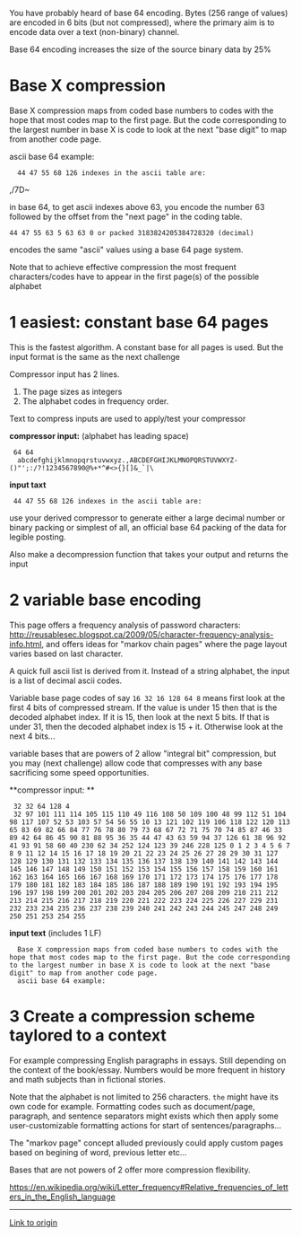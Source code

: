 You have probably heard of base 64 encoding.  Bytes (256 range of values) are encoded in 6 bits (but not compressed), where the primary aim is to encode data over a text (non-binary) channel.

Base 64 encoding increases the size of the source binary data by 25%

# Base X compression

Base X compression maps from coded base numbers to codes with the hope that most codes map to the first page.  But the code corresponding to the largest number in base X is code to look at the next "base digit" to map from another code page.

ascii base 64 example:

      44 47 55 68 126 indexes in the ascii table are:
,/7D~

in base 64, to get ascii indexes above 63, you encode the number 63 followed by the offset from the "next page" in the coding table.

    44 47 55 63 5 63 63 0 or packed 3183824205384728320 (decimal)

encodes the same "ascii" values using a base 64 page system.

Note that to achieve effective compression the most frequent characters/codes have to appear in the first page(s) of the possible alphabet

# 1 easiest:  constant base 64 pages

This is the fastest algorithm.  A constant base for all pages is used.  But the input format is the same as the next challenge

Compressor input has 2 lines.  

1. The page sizes as integers
2. The alphabet codes in frequency order.

Text to compress inputs are used to apply/test your compressor

**compressor input:** (alphabet has leading space)

     64 64
      abcdefghijklmnopqrstuvwxyz.,ABCDEFGHIJKLMNOPQRSTUVWXYZ-()"';:/?!1234567890@%+*^#<>{}[]&_`|\

**input taxt**

     44 47 55 68 126 indexes in the ascii table are:

use your derived compressor to generate either a large decimal number or binary packing or simplest of all, an official base 64 packing of the data for legible posting.

Also make a decompression function that takes your output and returns the input

# 2 variable base encoding

This page offers a frequency analysis of password characters:  http://reusablesec.blogspot.ca/2009/05/character-frequency-analysis-info.html, and offers ideas for "markov chain pages" where the page layout varies based on last character.

A quick full ascii list is derived from it.  Instead of a string alphabet, the input is a list of decimal ascii codes.

Variable base page codes of say `16 32 16 128 64 8` means first look at the first 4 bits of compressed stream.  If the value is under 15 then that is the decoded alphabet index.  If it is 15, then look at the next 5 bits.  If that is under 31, then the decoded alphabet index is 15 + it.  Otherwise look at the next 4 bits...

variable bases that are powers of 2 allow "integral bit" compression, but you may (next challenge) allow code that compresses with any base sacrificing some speed opportunities.

**compressor input: **

     32 32 64 128 4
     32 97 101 111 114 105 115 110 49 116 108 50 109 100 48 99 112 51 104 98 117 107 52 53 103 57 54 56 55 10 13 121 102 119 106 118 122 120 113 65 83 69 82 66 84 77 76 78 80 79 73 68 67 72 71 75 70 74 85 87 46 33 89 42 64 86 45 90 81 88 95 36 35 44 47 43 63 59 94 37 126 61 38 96 92 41 93 91 58 60 40 230 62 34 252 124 123 39 246 228 125 0 1 2 3 4 5 6 7 8 9 11 12 14 15 16 17 18 19 20 21 22 23 24 25 26 27 28 29 30 31 127 128 129 130 131 132 133 134 135 136 137 138 139 140 141 142 143 144 145 146 147 148 149 150 151 152 153 154 155 156 157 158 159 160 161 162 163 164 165 166 167 168 169 170 171 172 173 174 175 176 177 178 179 180 181 182 183 184 185 186 187 188 189 190 191 192 193 194 195 196 197 198 199 200 201 202 203 204 205 206 207 208 209 210 211 212 213 214 215 216 217 218 219 220 221 222 223 224 225 226 227 229 231 232 233 234 235 236 237 238 239 240 241 242 243 244 245 247 248 249 250 251 253 254 255

**input text** (includes 1 LF)

      Base X compression maps from coded base numbers to codes with the hope that most codes map to the first page. But the code corresponding to the largest number in base X is code to look at the next "base digit" to map from another code page.
      ascii base 64 example:
   
# 3 Create a compression scheme taylored to a context

For example compressing English paragraphs in essays.  Still depending on the context of the book/essay.   Numbers would be more frequent in history and math subjects than in fictional stories.

Note that the alphabet is not limited to 256 characters.  ` the ` might have its own code for example.  Formatting codes such as document/page, paragraph, and sentence separators might exists which then apply some user-customizable formatting actions for start of sentences/paragraphs...

The "markov page" concept alluded previously could apply custom pages based on begining of word, previous letter etc...

Bases that are not powers of 2 offer more compression flexibility.

https://en.wikipedia.org/wiki/Letter_frequency#Relative_frequencies_of_letters_in_the_English_language

---

[Link to origin](https://www.reddit.com/r/dailyprogrammer/4elyls)